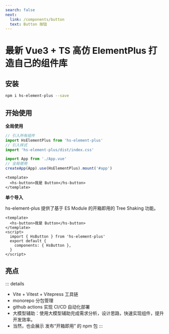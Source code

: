 ```yaml
---
search: false
next:
  link: /components/button
  text: Button 按钮
---
```

# 最新 Vue3 + TS 高仿 ElementPlus 打造自己的组件库

## 安装


```bash
npm i hs-element-plus --save
```

## 开始使用

**全局使用**


```js
// 引入所有组件
import HsElementPlus from 'hs-element-plus'
// 引入样式
import 'hs-element-plus/dist/index.css'

import App from './App.vue'
// 全局使用
createApp(App).use(HsElementPlus).mount('#app')
```

```vue
<template>
  <hs-button>我是 Button</hs-button>
</template>
```

**单个导入**

hs-element-plus 提供了基于 ES Module 的开箱即用的 Tree Shaking 功能。


```vue
<template>
  <hs-button>我是 Button</hs-button>
</template>
<script>
  import { HsButton } from 'hs-element-plus'
  export default {
    components: { HsButton },
  }
</script>
```

## 亮点

::: details
- Vite + Vitest + Vitepress 工具链
- monorepo 分包管理
- github actions 实现 CI/CD 自动化部署
- 大模型辅助：使用大模型辅助完成需求分析，设计思路，快速实现组件，提升开发效率。
- 当然，也会展示 发布“开箱即用” 的 npm 包
:::

<!-- * 亮点1 🔥：“稀有”，目前上市面没有类似的高级课程，由浅入深的高仿 Element-Plus 完成组件库开发的全流程。
* 亮点2 💧: “专业”，传授大厂前端项目架构设计思想/开发模式/代码规范/流程，不搞小作坊式代码。
* 亮点3 ⛑️: “全”，精选十几个组件，可以涵盖大部分的主流组件的设计思想以及原理，知识覆盖面全。
* 亮点4 📚：“新”，使用目前2023年 Vue3 周边最新 ，最全技术：Vue3.2 + Typescript4， Vite，Vitest， Vitepress，Vue-test-utils2，Rollup, Postcss 一网打尽。
* 亮点5 🎉：“难”，难度逐渐上升，高薪必备敲门砖，包括：Message - Select - Form 这种高难度高复杂组件。
* 亮点6 🌹：单元测试，被常年忽略但是非常重要的内容，简历加分项，使用最新的 Vitest，Vue-test-utils2 完成单元测试。
* 亮点7 📚:  文档生成工具，组件库打包和发布以及其他周边流程应有尽有，提供一揽子解决方案。
* 亮点8 📦: 长期维护以及更新，会根据同学的反馈每年更新几个高频组件。 -->